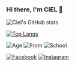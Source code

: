 ### Hi there, I'm CiEL 👋

<!--
**CielCiel1/CielCiel1** is a ✨ _special_ ✨ repository because its `README.md` (this file) appears on your GitHub profile.

Here are some ideas to get you started:

- 🔭 I’m currently working on ...
- 🌱 I’m currently learning ...
- 👯 I’m looking to collaborate on ...
- 🤔 I’m looking for help with ...
- 💬 Ask me about ...
- 📫 How to reach me: ...
- 😄 Pronouns: ...
- ⚡ Fun fact: ...
-->

![Ciel's GitHub stats](https://github-readme-stats.vercel.app/api?username=CielCiel1&show_icons=true&theme=radical)

[![Top Langs](https://github-readme-stats.vercel.app/api/top-langs/?username=CielCiel1&show_icons=true&theme=radical)](https://github.com/CielCiel1/github-readme-stats)

![Age](https://img.shields.io/badge/Age-20-informational) ![From](https://img.shields.io/badge/From-HaTinh-informational)  ![School](https://img.shields.io/badge/School-National%20Economics%20University-informational) 

[![Facebook](https://img.shields.io/badge/Facebook-Tran%20Trang-blue)](https://www.facebook.com/cieltrantrang/) [![Instagram](https://img.shields.io/badge/Instagram-__-informational)](https://www.instagram.com/ciel._.tr/)


